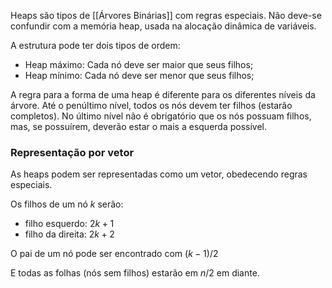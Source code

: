Heaps são tipos de [[Árvores Binárias]] com regras especiais.
Não deve-se confundir com a memória heap, usada na alocação dinâmica de variáveis.

A estrutura pode ter dois tipos de ordem:
- Heap máximo: Cada nó deve ser maior que seus filhos;
- Heap mínimo: Cada nó deve ser menor que seus filhos;

A regra para a forma de uma heap é diferente para os diferentes níveis da árvore.
Até o penúltimo nível, todos os nós devem ter filhos (estarão completos).
No último nível não é obrigatório que os nós possuam filhos, mas, se possuírem, deverão estar o mais a esquerda possível.

### Representação por vetor
As heaps podem ser representadas como um vetor, obedecendo regras especiais.

Os filhos de um nó $k$ serão:
- filho esquerdo: $2k+1$
- filho da direita: $2k+2$

O pai de um nó pode ser encontrado com $(k-1)/2$

E todas as folhas (nós sem filhos) estarão em $n/2$ em diante.

